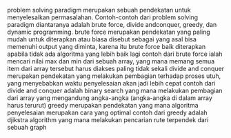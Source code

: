 problem solving paradigm merupakan sebuah pendekatan untuk menyelesaikan permasalahan. Contoh-contoh dari problem solving paradigm diantaranya adalah brute force, divide andconquer, greedy, dan dynamic programming.
brute force merupakan pendekatan yang paling mudah untuk diterapkan atau biasa disebut sebagai yang asal bisa memenuhi output yang diminta, karena itu brute force baik diterapkan apabila tidak ada algoritma yang lebih baik lagi
contoh dari brute force ialah mencari nilai max dan min dari sebuah array, yang mana memang semua item dari array tersebut harus diakses paling tidak sekali
divide and conquer merupakan pendekatan yang melakukan pembagian terhadap proses utuh, yang menyebabkan waktu penyelesaian akan jadi lebih cepat
contoh dari divide and conquer adalah binary search yang mana melakukan pembagian dari array yang mengandung angka-angka (angka-angka di dalam array harus terurut)
greedy merupakan pendekatan yang mana algoritma penyelesaian merupakan cara yang optimal
contoh dari greedy adalah djikstra algorithm yang mana melakukan pencarian rute terpendek dari sebuah graph
